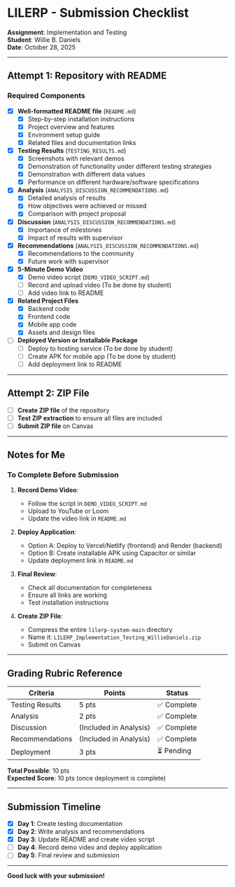 # LILERP - Submission Checklist

**Assignment**: Implementation and Testing  
**Student**: Willie B. Daniels  
**Date**: October 28, 2025

---

## Attempt 1: Repository with README

### Required Components

- [x] **Well-formatted README file** (`README.md`)
  - [x] Step-by-step installation instructions
  - [x] Project overview and features
  - [x] Environment setup guide
  - [x] Related files and documentation links

- [x] **Testing Results** (`TESTING_RESULTS.md`)
  - [x] Screenshots with relevant demos
  - [x] Demonstration of functionality under different testing strategies
  - [x] Demonstration with different data values
  - [x] Performance on different hardware/software specifications

- [x] **Analysis** (`ANALYSIS_DISCUSSION_RECOMMENDATIONS.md`)
  - [x] Detailed analysis of results
  - [x] How objectives were achieved or missed
  - [x] Comparison with project proposal

- [x] **Discussion** (`ANALYSIS_DISCUSSION_RECOMMENDATIONS.md`)
  - [x] Importance of milestones
  - [x] Impact of results with supervisor

- [x] **Recommendations** (`ANALYSIS_DISCUSSION_RECOMMENDATIONS.md`)
  - [x] Recommendations to the community
  - [x] Future work with supervisor

- [x] **5-Minute Demo Video**
  - [x] Demo video script (`DEMO_VIDEO_SCRIPT.md`)
  - [ ] Record and upload video (To be done by student)
  - [ ] Add video link to README

- [x] **Related Project Files**
  - [x] Backend code
  - [x] Frontend code
  - [x] Mobile app code
  - [x] Assets and design files

- [ ] **Deployed Version or Installable Package**
  - [ ] Deploy to hosting service (To be done by student)
  - [ ] Create APK for mobile app (To be done by student)
  - [ ] Add deployment link to README

---

## Attempt 2: ZIP File

- [ ] **Create ZIP file** of the repository
- [ ] **Test ZIP extraction** to ensure all files are included
- [ ] **Submit ZIP file** on Canvas

---

## Notes for Me

### To Complete Before Submission

1. **Record Demo Video**:
   - Follow the script in `DEMO_VIDEO_SCRIPT.md`
   - Upload to YouTube or Loom
   - Update the video link in `README.md`

2. **Deploy Application**:
   - Option A: Deploy to Vercel/Netlify (frontend) and Render (backend)
   - Option B: Create installable APK using Capacitor or similar
   - Update deployment link in `README.md`

3. **Final Review**:
   - Check all documentation for completeness
   - Ensure all links are working
   - Test installation instructions

4. **Create ZIP File**:
   - Compress the entire `lilerp-system-main` directory
   - Name it: `LILERP_Implementation_Testing_WillieDaniels.zip`
   - Submit on Canvas

---

## Grading Rubric Reference

| Criteria | Points | Status |
|----------|--------|--------|
| Testing Results | 5 pts | ✅ Complete |
| Analysis | 2 pts | ✅ Complete |
| Discussion | (Included in Analysis) | ✅ Complete |
| Recommendations | (Included in Analysis) | ✅ Complete |
| Deployment | 3 pts | ⏳ Pending |

**Total Possible**: 10 pts  
**Expected Score**: 10 pts (once deployment is complete)

---

## Submission Timeline

- [x] **Day 1**: Create testing documentation
- [x] **Day 2**: Write analysis and recommendations
- [x] **Day 3**: Update README and create video script
- [ ] **Day 4**: Record demo video and deploy application
- [ ] **Day 5**: Final review and submission

---

**Good luck with your submission!**
